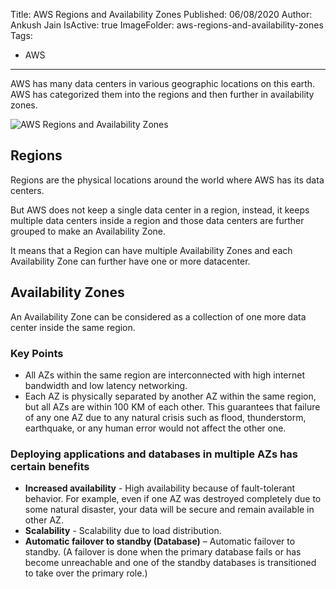 Title: AWS Regions and Availability Zones
Published: 06/08/2020
Author: Ankush Jain
IsActive: true
ImageFolder: aws-regions-and-availability-zones
Tags:
  - AWS
---
AWS has many data centers in various geographic locations on this earth. AWS has categorized them into the regions and then further in availability zones.

![AWS Regions and Availability Zones](/img/blogs/aws-regions-and-availability-zones/aws.png)

## Regions
Regions are the physical locations around the world where AWS has its data centers. 

But AWS does not keep a single data center in a region, instead, it keeps multiple data centers inside a region and those data centers are further grouped to make an Availability Zone. 

It means that a Region can have multiple Availability Zones and each Availability Zone can further have one or more datacenter.

## Availability Zones
An Availability Zone can be considered as a collection of one more data center inside the same region. 

### Key Points
- All AZs within the same region are interconnected with high internet bandwidth and low latency networking.
- Each AZ is physically separated by another AZ within the same region, but all AZs are within 100 KM of each other. This guarantees that failure of any one AZ due to any natural crisis such as flood, thunderstorm, earthquake, or any human error would not affect the other one.


### Deploying applications and databases in multiple AZs has certain benefits
- **Increased availability** - High availability because of fault-tolerant behavior. For example, even if one AZ was destroyed completely due to some natural disaster, your data will be secure and remain available in other AZ.
- **Scalability** - Scalability due to load distribution.
- **Automatic failover to standby (Database)** – Automatic failover to standby. (A failover is done when the primary database fails or has become unreachable and one of the standby databases is transitioned to take over the primary role.)


                
